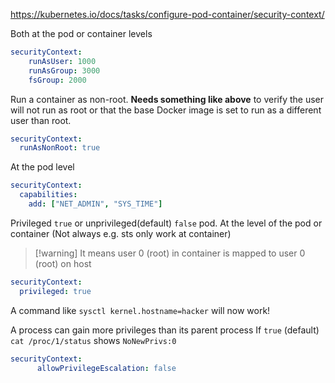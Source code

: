 https://kubernetes.io/docs/tasks/configure-pod-container/security-context/

Both at the pod or container levels
```yaml
securityContext:
    runAsUser: 1000
    runAsGroup: 3000
    fsGroup: 2000
```

Run a container as non-root. **Needs something like above** to verify the user will not run as root or that the base Docker image is set to run as a different user than root.
```yaml
securityContext:
  runAsNonRoot: true
```

At the pod level
```yaml
securityContext:
  capabilities:
    add: ["NET_ADMIN", "SYS_TIME"]
```

Privileged `true` or unprivileged(default) `false` pod. At the level of the pod or container (Not always e.g. sts only work at container)
> [!warning] It means user 0 (root) in container is mapped to user 0 (root) on host 
```yaml
securityContext:
  privileged: true
```
A command like `sysctl kernel.hostname=hacker` will now work!

A process can gain more privileges than its parent process
If `true` (default) `cat /proc/1/status` shows `NoNewPrivs:0`
```yaml
securityContext:
      allowPrivilegeEscalation: false
```
